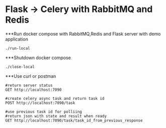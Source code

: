 # Flask -> Celery with RabbitMQ and Redis 

***Run docker compose with RabbitMQ,Redis and Flask server with demo application
```
./run-local
```

***Shutdown docker compose

```
./close-local
```

***Use curl or postman

```
#return server status
GET http://localhost:7090

#create celery async task and return task id
POST http://localhost:7090/task  

#use previous task id for polliing
#return json with state and result when ready
GET http://localhost:7090/task/task_id_from_previous_response

```
